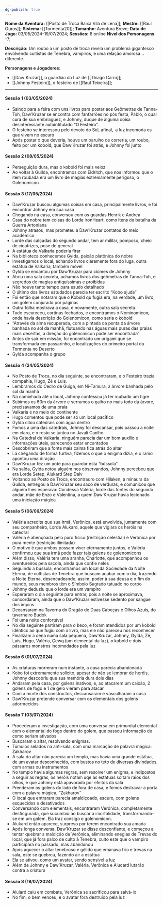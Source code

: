 ```yaml
---
dg-publish: true
---
```

**Nome da Aventura:** [[Posto de Troca Baixa Vila de Lena]];
**Mestre:** [[Raul Ouros]];
**Sistema:**  [[Tormenta20]];
**Tamanho:** Aventura Breve;
**Data de Jogo:** 03/05/2024-19/07/2024;
**Sessões:** 8 online
**Nível dos Personagens**: -7;

**Descrição:** Um roubo a um posto de troca revela um problema gigantesco envolvendo cultistas de Tenebra, vampiros, e uma relação amorosa... diferente.

**Personagens e Jogadores:**
- [[Daw'Kruzar]], o guardião da Luz de [[Thiago Carro]];
- [[Johnny Festeiro]], o festeiro de [[Raul Teixeira]];

---
#### Sessão 1 (03/05/2024)
- Saindo para a feira com uns livros para postar aos Geômetras de Tanna-Toh, Daw’Kruzar se encontra com fanfarrões no pós festa, Pablo, o qual cura de sua embriaguez, e Johnny, duque de alguma coisa desinteressante autointitulado “O Festeiro”.
- O festeiro se interessou pelo devoto do Sol, afinal,  a luz incomoda os que vivem no escuro
- Após postar o que deveria, houve um barulho de correria, um roubo, feito por um kobold, que Daw’Kruzar foi atrás, e Johnny foi junto
#### Sessão 2 (08/05/2024)
- Perseguição dura, mas o kobold foi mais veloz
- Ao voltar à Guilda, encontramos com Eldritch, que nos informou que o item roubada era um livro de magias extremamente perigoso, o Golenomicon
#### Sessão 3 (17/05/2024)
- Daw’Kruzar buscou algumas coisas em casa, principalmente livros, e foi encontrar Johnny em sua casa
- Chegando na casa, conversou com os guardas Henrik e Andrea
- Casa do nobre tem coisas do Lorde IronHeart, como itens de batalha da Guerra Artoniana
- Johnny atrasou, mas prometeu a Daw’Kruzar contatos do meio acadêmico
- Lorde das calçadas do segundo andar, tem ar militar, pomposo, cheio de cicatrizes, pose de general
- A estátua de Valkaria poderia firar
- Na biblioteca conhecemos Gylda, paixão platônica do nobre
- Investigamos o local, achando livros claramente fora do luga, outra estátua de Valkaria, também móvel
- Gylda se encantou por Daw’Kruzar para ciúmes de Johnny
- Abriu uma sala secreta, achamos livros dos geômetras de Tanna-Toh, e segredos de magias antiquíssimas e proibidas
- Não houve tanto tempo para esudo detalhado
- O último dos livros estudados parecia ter escrito “Kobo ajuda”
- Foi então que notaram que o Kobold qu fugia era, na verdade, um livro, um golem conjurado por páginas
- Outra folha mostrava a casa, e novamente, outra sala secreta
- Tudo escureceu, cortinas fechados, e encontramos o Nominomicon, onde havia descrição do Golenomicon, como seria o kobold
- “Através da alma recuperada, com a pintada da ponta da árvore banhada no sol da manhã, flutuando nas águas mais puras das praias mais desertas, a direção do golenomicon pode ser encontrada”
- Antes de sair em missão, foi encontrado um origami que se transformada em passarinho, e localizações do primeiro portal da Tormenta no Deserto
- Gylda acompanha o grupo
#### Sessão 4 (24/05/2024)
- No Posto de Troca, no dia seguinte, se encontraram, e o Festeiro trazia compahia, Hugo, Zé e Luis.
- Lembramos do Cedro de Guiga, em Ni-Tamura, a árvore banhada pelo sol da manhã
- Na caminhada até o local, Johnny confessou já ter roubado um tigre
- Subimos os 60m da árvore e serramos o galho no mais todo da árvore, precisávamos de uma praia
- Valkaria é no meio do continente
- Hugo comentou que pode ser só um local pacífico
- Gylda citou catedrais com água dentro
- Fomos a uma das catedrais, Johnny foi descansar, pois passou a noite em claro, e o resto se juntou no Javali Caolho
- Na Catedral de Valkaria, ninguém parecia dar um bom auxílio e informações úteis, parecendo estar encantados
- Descobriram que a fonte mais calma fica atrás do altar
- Lá chegando de forma furtiva, fizemos o que o enigma dizia, e o ramo apontou uma diração
- Daw’Kruzar fez um pote para guardar esta “bússola”
- Na saída, Gylda notou alguém nos observandos, Johnny percebeu que era Lorde Setep, Alukard Step Dalv
- Voltando ao Posto de Troca, encontrauro com Hilaken, a minaura da Guilda, entregou a Daw’Kruzar seu saco de verduras, e comunicou que alguém lhes esperava: Condessa Valéria, lorde das fontes do segundo andar, mãe de Enzo e Valentina, a quem Daw’Kruzar havia lecionado uma iniciação mágica
#### Sessão 5 (06/06/2024)
- Valéria acredita que sua irmã, Verônica, está envolvida, juntamente com seu companheiro, Lorde Alukard, aquele que vigiara os heróis na catedral
- Valéria é abençõada pelo puro físico (restrição celestial) e Verônica por pura mente (restrição ilimitada)
- O motivo é que ambos possam viver eternamente juntos, e Valéria confirmou que sua irmã pode fazer tais golens de golenomicons
- Além disso, Valéria tem uma aranha, Charlotte, que acompanhou os aventureiros pela sacola, ainda que confie neles
- Seguindo a bússola, encontramos um local da Sociedade da Noite Eterna, de cultistas de Tenebra que buscam acabar com o dia, trazendo a Noite Eterna, desencadeando, assim, poder à sua deusa e o fim do mundo, seus membros têm o Símbolo Sagrado tatuado no corpo
- Johnny deduziu que o lorde era um vampiro
- Esperaram o dia seguinte para entrar, pois a noite se aproximava, concordaram, ainda que o Daw’Kruzar estivesse sedento por sangue dos ímpios
- Decansaram na Taverna do Dragão de Duas Cabeças e Olhos Azuis, do taverneiro Budok
- Foi uma noite confortável
- No dia seguinte partiram para o beco, e foram atendidos por um kobold idêntico ao que fugiu com o livro, mas ele não pareceu nos reconhecer
- Finalizam a cena numa sala pequena, Daw’Kruzar, Johnny, Gylda, Zé, Luís, Hugo, Valéria, Çewq (um elemental da luz), o kobold e dois pássaros monstros incomodados pela luz
#### Sessão 6 (01/07/2024)
- As criaturas morreram num instante, a casa parecia abandonada
- Kobo foi extremamente solícito, apesar de não se lembrar de heróis, Johnny descobriu que sua memória dura dois dias
- Andaram pela casa, por golens inativos, e, ao atacarem um caixão, 2 golens de fogo e 1 de gelo vieram para atacar
- Com a morte dos constructos, descansaram e vasculharam a casa
- Daw’Kruzar pretende conversar com os elementais dos golens adormecidos
#### Sessão 7 (03/07/2024)
- Procederam a investigação, com uma conversa em primordial elemental com o elemental do fogo dentro do golem, que passou informação de como seriam ativados
- Buscaram o altar, resolvendo enigmas.
- Túmulos selados na anti-sala, com uma marcação de palavra mágica: Zakharov
- A sala do altar não parecia um templo, mas havia uma grande estátua, de um avatar desconhecido, com bustos no teto de diversas divindades, com armas ou instrumentos
- No templo havia algumas regras, sem resolver um enigma, e indipostos a seguir as regras, os heróis notam uqe as estátuas soltam raios dos olhos, e que Johnny está apavorado por efeitos da sala
- Prenderam os golens do lado de fora de casa, e fomos destravar a porta com a palavra mágica, “Zakharov”
- O local que entraram parecia amaldiçoado, escuro, com golens esquecidos e desativados
- Conversando com elementais, encontraram Verônica, completamente desficgurada, que sucumbiu ao buscar a imortalidade, transformando-se em um golem. Ela traz consigo o golenomicon.
- Alukard então aparece, surpreso por terem encontrado sua amada
- Após longa conversa, Daw’Kruzar se disse desconfiante, e começou a tentar quebrar a maldição de Verônica, eliminando enegias de Trevas do local, que já fora palco de culto à Tenebra, culto este que o vampiro participara no passado, mas abandonou
- Após aquecer o altar tenebroso e gélido que emanava frio e trevas na sala, este se quebrou, fazendo air a estátua
- Ela se ativou, como um avatar, sendo sensível a luz
- Além de Johnny e Daw’Kruzar, Valéria, Verônica e Alucard lutarão contra a criatura
#### Sessão 8 (19/07/2024)
- Alulard caiu em combate, Verônica se sacrificou para salvá-lo
- No fim, o bem venceu, e o avatar fora destruído pela luz